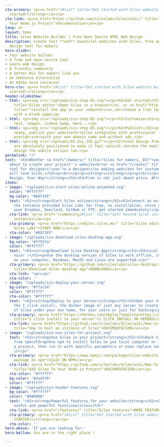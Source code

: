 ```yaml
---
cta-primary: <p><a href="/#list" title="Get started with Silex website builder"><strong>Get
  started!</strong></a></p>
cta-link: <p><a href="https://github.com/silexlabs/Silex/wiki/" title="Add Silex To
  Your Node.js Project">Documentation</a></p>
lang: en
layout: home
title: Silex Website Builder | Free Open Source HTML Web Design
description: Create fast **and** beautiful websites with Silex, free open source web
  design tool for makers.
hero-slider:
- Your website builder
- A free and open source tool
- Learn web design
- A friendly community
- A better Wix for makers like you
- An Unbounce alternative
- An Adobe muse successor
hero-cta: <p><a href="/#list" title="Get started with Silex website builder"><strong>Get
  started!</strong></a></p>
header-slideshow:
- html: <p><img src="/uploads/ico-step-01.svg"></p><h2>Get started</h2><p><a href="http://localhost:8080/get-started/"
    title="Silex editor">Open Silex in a browser</a>, or <a href="http://localhost:8080/makers/"
    title="">install the app on your computer</a>,<br>choose a free template or start
    with a blank page</p>
- html: <p><img src="/uploads/ico-step-02.svg"></p><h2>Customize</h2><p>you can add
    text, images, videos &amp; more...</p>
- html: <p><img src="/uploads/ico-step-03.svg"></p><h2>Publish!</h2><p>When you are
    ready, publish your website<br>Silex integrates with professional free hosting
    providers<br>with your own domain name and without ads.</p>
- html: <p><img src="/uploads/01-diy_256.gif"></p><h2>Total Design Freedom, DIY!</h2><p>Elements
    are absolutely positioned to make it feel natural.<br>Use the mobile editor to
    design the mobile version too.</p>
permalink: "/"
text: '<h3>Whether <a href="/makers/" title="Silex for makers, DIY">you’re a maker</a>
  about to create your project''s website<br>or <a href="/create/" title="Silex, nocode
  tool for designers">you’re a designer</a> making websites for customers,<br>you
  will love Silex.</h3><p><br></p><p><strong>✦</strong></p><p><br></p><h2><strong>Your
  Design, Your Way!</strong></h2><h3>Free is not just about price. #Freedom.</h3>'
items:
- image: "/uploads/ico-start-silex-online-animated.svg"
  color: "#ffffff"
  bg-color: "#8873FE"
  text: "<h2><strong>Start Silex online</strong></h2><h3>Connect an existing account</h3><p>Use
    the instance provided Silex Labs for free, no installation, store your data in
    your Dropbox, Owncloud, GitHub or FTP, get started immediately!</p>"
  cta-link: <p><a href="/community/#list" title="Self hosted Silex instances">Community
    instances</a></p>
  cta-primary: <p><a href="https://editor.silex.me/" title="Silex editor, hosted by
    Silex Labs">START NOW!</a></p>
  cta-color: "#8873FE"
- image: "/uploads/ico-download-silex-desktop-app.svg"
  bg-color: "#ff557a"
  color: "#ffffff"
  text: "<h2><strong>Download Silex Desktop App</strong></h2><h3>Local is faster and
    nicer !</h3><p>Use the desktop version of Silex to work offline, store your data
    on your computer, Windows, MacOS and Linux are supported.</p>"
  cta-primary: <p><a href="https://github.com/silexlabs/silex-desktop/releases/latest"
    title="Download Silex desktop app">DOWNLOADS</a></p>
  cta-link: "<p></p>"
  cta-color: ''
- image: "/uploads/ico-deploy-your-server.svg"
  bg-color: "#ffac54"
  color: "#ffffff"
  cta-color: "#ffffff"
  text: "<h2><strong>Deploy to your Server</strong></h2><h3>Own your tools !</h3><p>Use
    the 1 click install, the docker image or just any server to create an instance
    of Silex under your own name, for your users or just for hacking</p>"
  cta-primary: <p><a href="https://heroku.com/deploy?template=https://github.com/silexlabs/Silex/tree/master"
    title="1 click install to your server">1 CLICK INSTALL ON HEROKU</a></p>
  cta-link: <p><a href="https://github.com/silexlabs/Silex/wiki/How-to-Host-An-Instance-of-Silex#host-an-instance-of-silex-on-a-web-server"
    title="How to host an instance of Silex">DOCUMENTATION</a></p>
- image: "/uploads/ico-use-silex-for-project.svg"
  text: "<h2><strong>Use Silex in your project</strong></h2><h3>Hack Silex, get it
    from npm</h3><p>Use npm to install Silex on you local computer or include it in
    a project, then run it with specific parameters or even replace some parts of
    it</p>"
  cta-primary: <p><a href="https://www.npmjs.com/package/silex-website-builder" title="Silex
    package on npm">SILEX ON NPM</a></p>
  cta-link: <p><a href="https://github.com/silexlabs/Silex/wiki/How-To-Add-Silex-To-Your-Node.js-Project"
    title="Add Silex To Your Node.js Project">DOCUMENTATION</a></p>
  cta-color: "#ffffff"
  bg-color: "#2ed5f6"
  color: "#ffffff"
- image: "/uploads/ico-header-features.svg"
  bg-color: "#ffffff"
  color: "#000000"
  text: "<h2><strong>Powerful features for your website</strong></h2><h3>From Many
    useful and powerful functionalities</h3>"
  cta-link: <p><a href="/features/" title="Silex features">MORE FEATURES</a></p>
  cta-primary: <p><a href="/#list" title="Get started with Silex website builder"><strong>GET
    STARTED!</strong></a></p>
  cta-color: ''
hero-above: 'If you are looking for:'
hero-bellow: You are in the right place !

---
```

